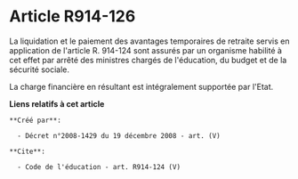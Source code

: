 # Article R914-126

La liquidation et le paiement des avantages temporaires de retraite servis en application de l'article R. 914-124 sont
assurés par un organisme habilité à cet effet par arrêté des ministres chargés de l'éducation, du budget et de la sécurité
sociale. 

La charge financière en résultant est intégralement supportée par l'Etat.

**Liens relatifs à cet article**

	**Créé par**:

	  - Décret n°2008-1429 du 19 décembre 2008 - art. (V)

	**Cite**:

	  - Code de l'éducation - art. R914-124 (V)
